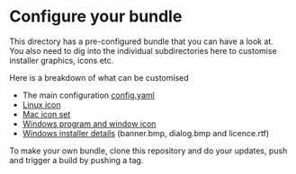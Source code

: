 # Configure your bundle

This directory has a pre-configured bundle that you can have a look at.  
You also need to dig into the individual subdirectories here to customise installer graphics, icons etc.

Here is a breakdown of what can be customised
* The main configuration [config.yaml](config.yaml)
* [Linux icon](linux/icon_256x256.png)
* [Mac icon set](macos/bundle.iconset/)
* [Windows program and window icon](windows/icon_256x256.ico)
* [Windows installer details](windows/wix/) (banner.bmp, dialog.bmp and licence.rtf)

To make your own bundle, clone this repository and do your updates, push and trigger a build by pushing a tag.